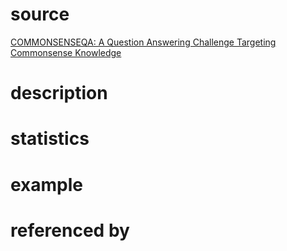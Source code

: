 # source 
[COMMONSENSEQA: A Question Answering Challenge Targeting Commonsense Knowledge](https://www.aclweb.org/anthology/N19-1421.pdf)
# description

# statistics

# example

# referenced by
